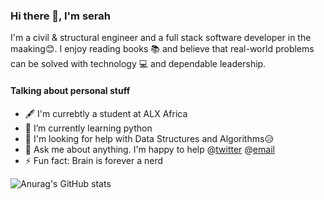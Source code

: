 ### Hi there 👋, I'm serah

I'm a  civil & structural engineer and a full stack software developer in the maaking😊. I enjoy reading books 📚 and  believe that real-world problems can be solved with technology 💻 and dependable leadership.

#### Talking about personal stuff
- 🖋 I'm currebtly a student at ALX Africa
- 🌱 I’m currently learning python
- 🤔 I'm looking for help with Data Structures and Algorithms😥
- 📧 Ask me about anything. I'm happy to help @[twitter](https://twitter.com/Snjoroge1) @[email](https://gmail.com/sarahnjoroge2015@gmail.com)
- ⚡ Fun fact: Brain is forever a nerd



![Anurag's GitHub stats](https://github-readme-stats.vercel.app/api?username=njoroge-s&show_icons=true&theme=radical)


